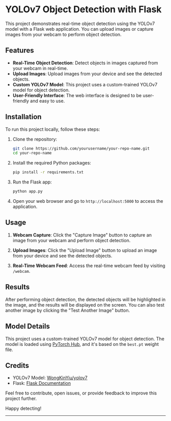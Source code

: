 # YOLOv7 Object Detection with Flask

This project demonstrates real-time object detection using the YOLOv7 model with a Flask web application. You can upload images or capture images from your webcam to perform object detection.

## Features

- **Real-Time Object Detection**: Detect objects in images captured from your webcam in real-time.
- **Upload Images**: Upload images from your device and see the detected objects.
- **Custom YOLOv7 Model**: This project uses a custom-trained YOLOv7 model for object detection.
- **User-Friendly Interface**: The web interface is designed to be user-friendly and easy to use.

## Installation

To run this project locally, follow these steps:

1. Clone the repository:

   ```bash
   git clone https://github.com/yourusername/your-repo-name.git
   cd your-repo-name
   ```

2. Install the required Python packages:

   ```bash
   pip install -r requirements.txt
   ```

3. Run the Flask app:

   ```bash
   python app.py
   ```

4. Open your web browser and go to `http://localhost:5000` to access the application.

## Usage

1. **Webcam Capture**: Click the "Capture Image" button to capture an image from your webcam and perform object detection.

2. **Upload Images**: Click the "Upload Image" button to upload an image from your device and see the detected objects.

3. **Real-Time Webcam Feed**: Access the real-time webcam feed by visiting `/webcam`.

## Results

After performing object detection, the detected objects will be highlighted in the image, and the results will be displayed on the screen. You can also test another image by clicking the "Test Another Image" button.

## Model Details

This project uses a custom-trained YOLOv7 model for object detection. The model is loaded using [PyTorch Hub](https://pytorch.org/hub/wongkinyiu_yolov7_custom/), and it's based on the `best.pt` weight file.

## Credits

- YOLOv7 Model: [WongKinYiu/yolov7](https://github.com/WongKinYiu/yolov7)
- Flask: [Flask Documentation](https://flask.palletsprojects.com/)

Feel free to contribute, open issues, or provide feedback to improve this project further.

Happy detecting!

---
